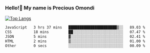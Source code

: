 ### Hello!👋 My name is Precious Omondi 

[![Top Langs](https://github-readme-stats.vercel.app/api/top-langs/?username=Presho99&langs_count=8&theme=dark)](https://github.com/Presho99/github-readme-stats)



<!--START_SECTION:waka-->

```txt
JavaScript   3 hrs 37 mins   ██████████████████████▒░░   89.03 %
CSS          18 mins         ██░░░░░░░░░░░░░░░░░░░░░░░   07.47 %
JSON         5 mins          ▓░░░░░░░░░░░░░░░░░░░░░░░░   02.41 %
HTML         2 mins          ▒░░░░░░░░░░░░░░░░░░░░░░░░   01.00 %
Other        0 secs          ░░░░░░░░░░░░░░░░░░░░░░░░░   00.09 %
```

<!--END_SECTION:waka-->

